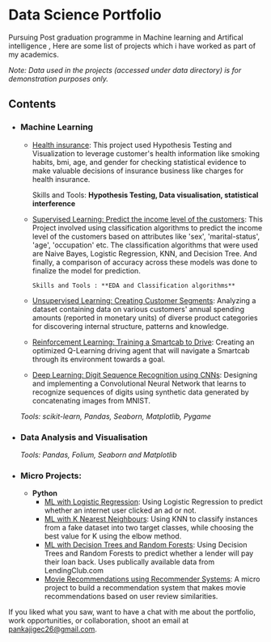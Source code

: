 # Data Science Portfolio
Pursuing Post graduation programme in Machine learning and Artifical intelligence , Here are some list of projects which i have worked as part of my academics.

_Note: Data used in the projects (accessed under data directory) is for demonstration purposes only._

## Contents

- ### Machine Learning

	- [Health insurance](https://github.com/pankajigec26/machine_learning_projects/blob/master/Health%20insurance/Applied_statistics_techniques.ipynb): This project used Hypothesis Testing and Visualization to leverage customer's health information like smoking habits, bmi, age, and gender for checking statistical evidence to make valuable decisions of insurance business like charges for health insurance.
	  
	  Skills and Tools: **Hypothesis Testing, Data visualisation, statistical interference**

	- [Supervised Learning: Predict the income level of the customers](https://github.com/pankajigec26/machine_learning_projects/blob/master/Predict%20the%20income%20level/Supervised_learning_project.ipynb): This Project involved using classification algorithms to predict the income level of the customers based on attributes like 'sex', 'marital-status', 'age', 'occupation' etc. The classification algorithms that were used are Naive Bayes, Logistic Regression, KNN, and Decision Tree. And finally, a comparison of accuracy across these models was done to finalize the model for prediction.

          Skills and Tools : **EDA and Classification algorithms**
	
	- [Unsupervised Learning: Creating Customer Segments](https://github.com/sajal2692/data-science-portfolio/blob/master/customer_segments/customer_segments.ipynb): Analyzing a dataset containing data on various customers' annual spending amounts (reported in monetary units) of diverse product categories for discovering internal structure, patterns and knowledge.
	- [Reinforcement Learning: Training a Smartcab to Drive](https://github.com/sajal2692/Training-a-Smartcab-to-Drive): Creating an optimized Q-Learning driving agent that will navigate a Smartcab through its environment towards a goal.
	- [Deep Learning: Digit Sequence Recognition using CNNs](https://github.com/sajal2692/data-science-portfolio/blob/master/digit_recognition-mnist-sequence.ipynb):  Designing and implementing a Convolutional Neural Network that learns to recognize sequences of digits using synthetic data generated by concatenating images from MNIST.

	_Tools: scikit-learn, Pandas, Seaborn, Matplotlib, Pygame_ 

- ### Data Analysis and Visualisation
	_Tools: Pandas, Folium, Seaborn and Matplotlib_

	
- ### Micro Projects: 

	- __Python__
		- [ML with Logistic Regression](https://github.com/sajal2692/data-science-portfolio/blob/master/ML%20Micro%20Projects/Machine%20Learning%20with%20Logistic%20Regression.ipynb): Using Logistic Regression to predict whether an internet user clicked an ad or not.
		- [ML with K Nearest Neighbours](https://github.com/sajal2692/data-science-portfolio/blob/master/ML%20Micro%20Projects/ML%20with%20K%20Nearest%20Neighbors.ipynb): Using KNN to classify instances from a fake dataset into two target classes, while choosing the best value for K using the elbow method.
		- [ML with Decision Trees and Random Forests](https://github.com/sajal2692/data-science-portfolio/blob/master/ML%20Micro%20Projects/Machine%20Learning%20with%20Decision%20Trees%20and%20Random%20Forests.ipynb): Using Decision Trees and Random Forests to predict whether a lender will pay their loan back. Uses publically available data from LendingClub.com
		- [Movie Recommendations using Recommender Systems](https://github.com/sajal2692/data-science-portfolio/blob/master/ML%20Micro%20Projects/Recommender%20Systems%20with%20Python.ipynb): A micro project to build a recommendation system that makes movie recommendations based on user review similarities. 


If you liked what you saw, want to have a chat with me about the portfolio, work opportunities, or collaboration, shoot an email at pankajigec26@gmail.com. 

